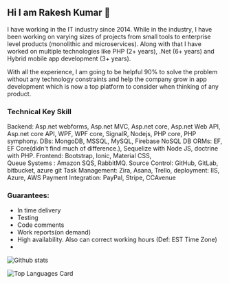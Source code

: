## Hi I am Rakesh Kumar 👋

I have working in the IT industry since 2014. While in the industry, I have been working on varying sizes of projects from small tools to enterprise level products (monolithic and microservices). Along with that I have worked on multiple technologies like PHP (2+ years),  .Net (6+ years) and Hybrid mobile app development (3+ years).

With all the experience, I am going to be helpful 90% to solve the problem without any technology constraints and help the company grow in app development which is now a top platform to consider when thinking of any product.

### Technical Key Skill

Backend: Asp.net webforms, Asp.net MVC, Asp.net core, Asp.net Web API, Asp.net core API, WPF, WPF core, SignalR, Nodejs, PHP core, PHP symphony.
DBs: MongoDB, MSSQL, MySQL,  Firebase NoSQL DB
ORMs:  EF, EF Core(didn't find much of difference.), Sequelize with Node JS, doctrine with PHP.
Frontend: Bootstrap, Ionic, Material CSS,  
Queue Systems : Amazon SQS, RabbitMQ.
Source Control: GitHub, GitLab, bitbucket, azure git
Task Management:  Zira, Asana, Trello,
deployment: IIS, Azure, AWS
Payment Integration: PayPal, Stripe, CCAvenue


### Guarantees:
- In time delivery
- Testing
- Code comments
- Work reports(on demand)
- High availability. Also can correct working hours (Def: EST Time Zone)
- 

![Github stats](https://github-readme-stats.vercel.app/api?username=rakeshyadvanshi&theme=highcontrast&show_icons=true&count_private=true)

![Top Languages Card](https://github-readme-stats.vercel.app/api/top-langs/?username=rakeshyadvanshi)
<!--
**RakeshYadvanshi/rakeshyadvanshi** is a ✨ _special_ ✨ repository because its `README.md` (this file) appears on your GitHub profile.

Here are some ideas to get you started:

- 🔭 I’m currently working on ...
- 🌱 I’m currently learning ...
- 👯 I’m looking to collaborate on ...
- 🤔 I’m looking for help with ...
- 💬 Ask me about ...
- 📫 How to reach me: ...
- 😄 Pronouns: ...
- ⚡ Fun fact: ...
-->
